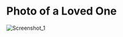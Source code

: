 # Photo of a Loved One

![Screenshot_1](https://github.com/Atlas-Lumi/Photo-of-a-Loved-One/assets/102776369/0f763b57-2f04-4512-ac4e-376df4d24036)

